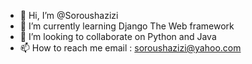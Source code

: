 - 👋 Hi, I’m @Soroushazizi
- 🌱 I’m currently learning Django The Web framework
- 💞️ I’m looking to collaborate on Python and Java
- 📫 How to reach me 
  email : soroushazizi@yahoo.com
<!---
Soroushazizi/Soroushazizi is a ✨ special ✨ repository because its `README.md` (this file) appears on your GitHub profile.
You can click the Preview link to take a look at your changes.
--->
